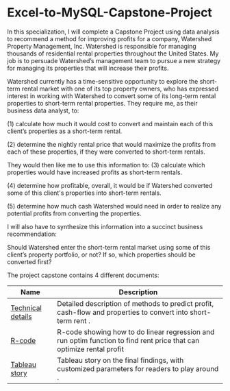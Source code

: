 # Excel-to-MySQL-Capstone-Project

 In this specialization, I will complete a Capstone Project using data analysis to recommend a method for improving profits for a company, Watershed Property Management, Inc. Watershed is responsible for managing thousands of residential rental properties throughout the United States. My job is to persuade Watershed’s management team to pursue a new strategy for managing its properties that will increase their profits.
 
 Watershed currently has a time-sensitive opportunity to explore the short-term rental market with one of its top property owners, who has expressed interest in working with Watershed to convert some of its long-term rental properties to short-term rental properties. They require me, as their business data analyst, to:

(1)	calculate how much it would cost to convert and maintain each of this client’s properties as a short-term rental.

(2)	determine the nightly rental price that would maximize the profits from each of these properties, if they were converted to short-term rentals. 

They would then like me to use this information to:
(3)	calculate which properties would have increased profits as short-term rentals.

(4)	determine how profitable, overall, it would be if Watershed converted some of this client's properties into short-term rentals.

(5)	determine how much cash Watershed would need in order to realize any potential profits from converting the properties. 

I will also have to synthesize this information into a succinct business recommendation: 

Should Watershed enter the short-term rental market using some of this client’s property portfolio, or not? If so, which properties should be converted first? 

The project capstone contains 4 different documents:

| Name                                        | Description                                           |
| ------------------------------------------- | ----------------------------------------------------- |
| [Technical details](https://nguyenkhoi6394.github.io/Excel-to-MySQL-Capstone-Project/Technical%20details%20about%20Watershed%20Short-term%20Property%20analysis.pdf) | Detailed description of methods to predict profit, cash-flow and properties to convert into short-term rent . |
| [R-code](https://nguyenkhoi6394.github.io/Excel-to-MySQL-Capstone-Project/Using_Optim_for_a_dataframe_in_R.html) | R-code showing how to do linear regression and run optim function to find rent price that can optimize rental profit |
| [Tableau story](https://public.tableau.com/profile/nguyen.huynh.anh.khoi#!/vizhome/CapstoneProject_WatershedShort-termBusinessProposal/WatershedBusinessProposal) | Tableau story on the final findings, with customized parameters for readers to play around . |

